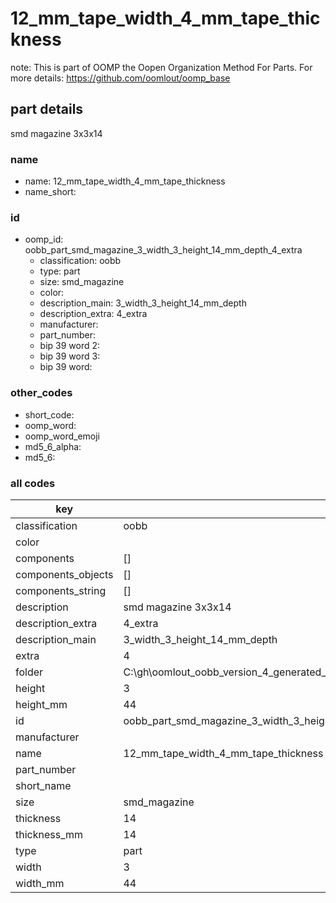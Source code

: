 # 12_mm_tape_width_4_mm_tape_thickness  

note: This is part of OOMP the Oopen Organization Method For Parts. For more details: https://github.com/oomlout/oomp_base

##  part details



smd magazine 3x3x14

### name
* name: 12_mm_tape_width_4_mm_tape_thickness
* name_short: 
### id
* oomp_id: oobb_part_smd_magazine_3_width_3_height_14_mm_depth_4_extra
  * classification: oobb
  * type: part
  * size: smd_magazine
  * color: 
  * description_main: 3_width_3_height_14_mm_depth
  * description_extra: 4_extra
  * manufacturer: 
  * part_number: 
  * bip 39 word 2: 
  * bip 39 word 3: 
  * bip 39 word: 

### other_codes
* short_code: 
* oomp_word: 
* oomp_word_emoji 
* md5_6_alpha: 
* md5_6: 









### all codes 
| key | value |  
| --- | --- |  
| classification | oobb |  
| color |  |  
| components | [] |  
| components_objects | [] |  
| components_string | [] |  
| description | smd magazine 3x3x14 |  
| description_extra | 4_extra |  
| description_main | 3_width_3_height_14_mm_depth |  
| extra | 4 |  
| folder | C:\gh\oomlout_oobb_version_4_generated_parts\things\oobb_part_smd_magazine_3_width_3_height_14_mm_depth_4_extra |  
| height | 3 |  
| height_mm | 44 |  
| id | oobb_part_smd_magazine_3_width_3_height_14_mm_depth_4_extra |  
| manufacturer |  |  
| name | 12_mm_tape_width_4_mm_tape_thickness |  
| part_number |  |  
| short_name |  |  
| size | smd_magazine |  
| thickness | 14 |  
| thickness_mm | 14 |  
| type | part |  
| width | 3 |  
| width_mm | 44 |  
